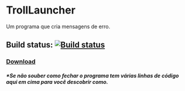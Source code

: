# TrollLauncher
Um programa que cria mensagens de erro.

## Build status: [![Build status](https://ci.appveyor.com/api/projects/status/gjkdo2r53sqblw59?svg=true)](https://ci.appveyor.com/project/allanf181/trolllauncher)

### [Download](https://ci.appveyor.com/api/projects/allanf181/TrollLauncher/artifacts/bin/Debug/TrollLauncher.exe)

##### *Se não souber como fechar o programa tem várias linhas de código aqui em cima para você descobrir como.
